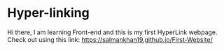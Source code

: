 # Hyper-linking
Hi there, I am learning Front-end and this is my first HyperLink webpage.
Check out using this link: https://salmankhan19.github.io/First-Website/
